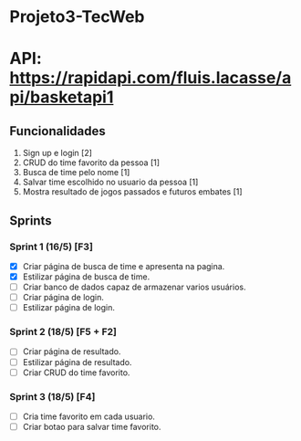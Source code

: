 # Projeto3-TecWeb
# API: https://rapidapi.com/fluis.lacasse/api/basketapi1

## Funcionalidades
1. Sign up e login [2]
2. CRUD do time favorito da pessoa [1]
3. Busca de time pelo nome [1]
4. Salvar time escolhido no usuario da pessoa [1]
5. Mostra resultado de jogos passados e futuros embates [1]

## Sprints
### Sprint 1 (16/5) [F3]
- [x] Criar página de busca de time e apresenta na pagina.
- [x] Estilizar página de busca de time.
- [ ] Criar banco de dados capaz de armazenar varios usuários.
- [ ] Criar página de login.
- [ ] Estilizar página de login.

### Sprint 2 (18/5) [F5 + F2]
- [ ] Criar página de resultado.
- [ ] Estilizar página de resultado.
- [ ] Criar CRUD do time favorito.

### Sprint 3 (18/5) [F4]
- [ ] Cria time favorito em cada usuario.
- [ ] Criar botao para salvar time favorito.
